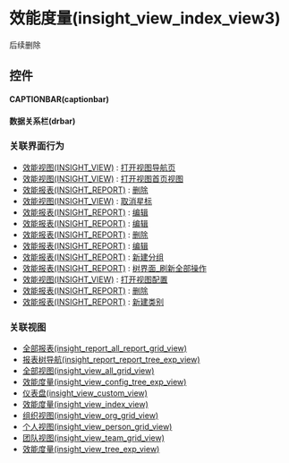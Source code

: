 # 效能度量(insight_view_index_view3)  <!-- {docsify-ignore-all} -->


后续删除



## 控件
#### CAPTIONBAR(captionbar)
#### 数据关系栏(drbar)


### 关联界面行为
  * [效能视图(INSIGHT_VIEW)](module/Insight/insight_view) : [打开视图导航页](module/Insight/insight_view#界面行为)
  * [效能视图(INSIGHT_VIEW)](module/Insight/insight_view) : [打开视图首页视图](module/Insight/insight_view#界面行为)
  * [效能报表(INSIGHT_REPORT)](module/Insight/insight_report) : [删除](module/Insight/insight_report#界面行为)
  * [效能视图(INSIGHT_VIEW)](module/Insight/insight_view) : [取消星标](module/Insight/insight_view#界面行为)
  * [效能报表(INSIGHT_REPORT)](module/Insight/insight_report) : [编辑](module/Insight/insight_report#界面行为)
  * [效能报表(INSIGHT_REPORT)](module/Insight/insight_report) : [编辑](module/Insight/insight_report#界面行为)
  * [效能报表(INSIGHT_REPORT)](module/Insight/insight_report) : [删除](module/Insight/insight_report#界面行为)
  * [效能报表(INSIGHT_REPORT)](module/Insight/insight_report) : [编辑](module/Insight/insight_report#界面行为)
  * [效能报表(INSIGHT_REPORT)](module/Insight/insight_report) : [新建分组](module/Insight/insight_report#界面行为)
  * [效能报表(INSIGHT_REPORT)](module/Insight/insight_report) : [树界面_刷新全部操作](module/Insight/insight_report#界面行为)
  * [效能视图(INSIGHT_VIEW)](module/Insight/insight_view) : [打开视图配置](module/Insight/insight_view#界面行为)
  * [效能报表(INSIGHT_REPORT)](module/Insight/insight_report) : [删除](module/Insight/insight_report#界面行为)
  * [效能报表(INSIGHT_REPORT)](module/Insight/insight_report) : [新建类别](module/Insight/insight_report#界面行为)

### 关联视图
  * [全部报表(insight_report_all_report_grid_view)](app/view/insight_report_all_report_grid_view)
  * [报表树导航(insight_report_report_tree_exp_view)](app/view/insight_report_report_tree_exp_view)
  * [全部视图(insight_view_all_grid_view)](app/view/insight_view_all_grid_view)
  * [效能度量(insight_view_config_tree_exp_view)](app/view/insight_view_config_tree_exp_view)
  * [仪表盘(insight_view_custom_view)](app/view/insight_view_custom_view)
  * [效能度量(insight_view_index_view)](app/view/insight_view_index_view)
  * [组织视图(insight_view_org_grid_view)](app/view/insight_view_org_grid_view)
  * [个人视图(insight_view_person_grid_view)](app/view/insight_view_person_grid_view)
  * [团队视图(insight_view_team_grid_view)](app/view/insight_view_team_grid_view)
  * [效能度量(insight_view_tree_exp_view)](app/view/insight_view_tree_exp_view)

<script>
 const { createApp } = Vue
  createApp({
    data() {
      return {

      }
    }
  }).use(ElementPlus).mount('#app')
</script>